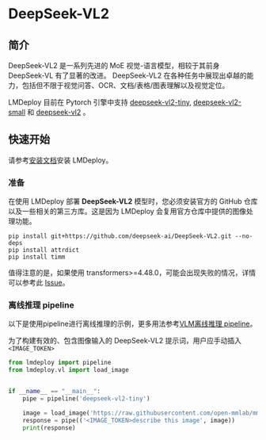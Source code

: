# DeepSeek-VL2

## 简介

DeepSeek-VL2 是一系列先进的 MoE 视觉-语言模型，相较于其前身 DeepSeek-VL 有了显著的改进。
DeepSeek-VL2 在各种任务中展现出卓越的能力，包括但不限于视觉问答、OCR、文档/表格/图表理解以及视觉定位。

LMDeploy 目前在 Pytorch 引擎中支持 [deepseek-vl2-tiny](https://huggingface.co/deepseek-ai/deepseek-vl2-tiny), [deepseek-vl2-small](https://huggingface.co/deepseek-ai/deepseek-vl2-small) 和 [deepseek-vl2](https://huggingface.co/deepseek-ai/deepseek-vl2) 。

## 快速开始

请参考[安装文档](../get_started/installation.md)安装 LMDeploy。

### 准备

在使用 LMDeploy 部署 **DeepSeek-VL2** 模型时，您必须安装官方的 GitHub 仓库以及一些相关的第三方库。这是因为 LMDeploy 会复用官方仓库中提供的图像处理功能。

```
pip install git+https://github.com/deepseek-ai/DeepSeek-VL2.git --no-deps
pip install attrdict
pip install timm
```

值得注意的是，如果使用 transformers>=4.48.0，可能会出现失败的情况，详情可以参考此 [Issue](https://github.com/deepseek-ai/DeepSeek-VL2/issues/45)。

### 离线推理 pipeline

以下是使用pipeline进行离线推理的示例，更多用法参考[VLM离线推理 pipeline](./vl_pipeline.md)。

为了构建有效的、包含图像输入的 DeepSeek-VL2 提示词，用户应手动插入 `<IMAGE_TOKEN>`

```python
from lmdeploy import pipeline
from lmdeploy.vl import load_image


if __name__ == "__main__":
    pipe = pipeline('deepseek-vl2-tiny')

    image = load_image('https://raw.githubusercontent.com/open-mmlab/mmdeploy/main/tests/data/tiger.jpeg')
    response = pipe(('<IMAGE_TOKEN>describe this image', image))
    print(response)
```
